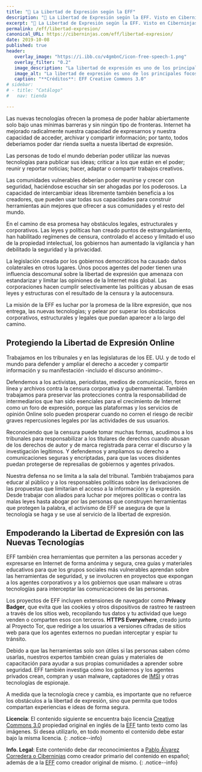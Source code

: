 ```yaml
---
title: "🚨 La Libertad de Expresión según la EFF"
description: "🚨 La Libertad de Expresión según la EFF. Visto en Ciberninjas"
excerpt: "🚨 La Libertad de Expresión según la EFF. Visto en Ciberninjas"
permalink: /eff/libertad-expresion/
canonical_URL: https://ciberninjas.com/eff/libertad-expresion/
date: 2019-10-08
published: true
header:
   overlay_image: "https://i.ibb.co/v4gmbnC/icon-free-speech-1.png"
   overlay_filter: "0.2"
   image_description: "La libertad de expresión es uno de los principales focos de preocupación dentro de la Fundación Frontera Electrónica \ Visto en Ciberninjas"
   image_alt: "La libertad de expresión es uno de los principales focos de preocupación dentro de la Fundación Frontera Electrónica \ Visto en Ciberninjas"
   caption: "**Créditos**: EFF Creative Commons 3.0"
# sidebar:
# - title: "Catálogo"
#   nav: tienda

---
```


Las nuevas tecnologías ofrecen la promesa de poder hablar abiertamente solo bajo unas mínimas barreras y sin ningún tipo de fronteras. Internet ha mejorado radicalmente nuestra capacidad de expresarnos y nuestra capacidad de acceder, archivar y compartir información; por tanto, todos deberiamos poder dar rienda suelta a nuesta libertad de expresión.

Las personas de todo el mundo deberían poder utilizar las nuevas tecnologías para publicar sus ideas; criticar a los que están en el poder; reunir y reportar noticias; hacer, adaptar o compartir trabajos creativos.

Las comunidades vulnerables deberían poder reunirse y crecer con seguridad, haciéndose escuchar sin ser ahogadas por los poderosos. La capacidad de intercambiar ideas libremente también beneficia a los creadores, que pueden usar todas sus capacidades para construir herramientas aún mejores que ofrecer a sus comunidades y el resto del mundo.

En el camino de esa promesa hay obstáculos legales, estructurales y corporativos. Las leyes y políticas han creado puntos de estrangulamiento, han habilitado regímenes de censura, controlado el acceso y limitado el uso de la propiedad intelectual, los gobiernos han aumentado la vigilancia y han debilitado la seguridad y la privacidad.

La legislación creada por los gobiernos democráticos ha causado daños colaterales en otros lugares. Unos pocos agentes del poder tienen una influencia descomunal sobre la libertad de expresión que amenaza con estandarizar y limitar las opiniones de la Internet más global. Las corporaciones hacen cumplir selectivamente las políticas y abusan de esas leyes y estructuras con el resultado de la censura y la autocensura.

La misión de la EFF es luchar por la promesa de la libre expresión, que nos entrega, las nuevas tecnologías; y pelear por superar los obstáculos corporativos, estructurales y legales que puedan aparecer a lo largo del camino.

## Protegiendo la Libertad de Expresión Online

Trabajamos en los tribunales y en las legislaturas de los EE. UU. y de todo el mundo para defender y ampliar el derecho a acceder y compartir información y su manifestación -incluido el discurso anónimo-.

Defendemos a los activistas, periodistas, medios de comunicación, foros en línea y archivos contra la censura corporativa y gubernamental. También trabajamos para preservar las protecciones contra la responsabilidad de intermediarios que han sido esenciales para el crecimiento de Internet como un foro de expresión, porque las plataformas y los servicios de opinión Online solo pueden prosperar cuando no corren el riesgo de recibir graves repercusiones legales por las actividades de sus usuarios.

Reconociendo que la censura puede tomar muchas formas, acudimos a los tribunales para responsabilizar a los titulares de derechos cuando abusan de los derechos de autor y de marca registrada para cerrar el discurso y la investigación legítimos. Y defendemos y ampliamos su derecho a comunicaciones seguras y encriptadas, para que las voces disidentes puedan protegerse de represalias de gobiernos y agentes privados.

Nuestra defensa no se limita a la sala del tribunal. También trabajamos para educar al público y a los responsables políticas sobre las derivaciones de las propuestas que limitarían el acceso a la información y la expresión. Desde trabajar con aliados para luchar por mejores políticas o contra las malas leyes hasta abogar por las personas que construyen herramientas que protegen la palabra, el activismo de EFF se asegura de que la tecnología se haga y se use al servicio de la libertad de expresión.

## Empoderando la Libertad de Expresión con las Nuevas Tecnologías

EFF también crea herramientas que permiten a las personas acceder y expresarse en Internet de forma anónima y segura, crea guías y materiales educativos para que los grupos sociales más vulnerables aprendan sobre las herramientas de seguridad, y se involucren en proyectos que expongan a los agentes corporativos y a los gobiernos que usan malware u otras tecnologías para interceptar las comunicaciones de las personas.

Los proyectos de EFF incluyen extensiones de navegador como **Privacy Badger**, que evita que las cookies y otros dispositivos de rastreo te rastreen a través de los sitios web, recopilando tus datos y tu actividad que luego venden o comparten esos con terceros. **HTTPS Everywhere**, creado junto al Proyecto Tor, que redirige a los usuarios a versiones cifradas de sitios web para que los agentes externos no puedan interceptar y espiar tu tránsito.

Debido a que las herramientas solo son útiles si las personas saben cómo usarlas, nuestros expertos también crean guías y materiales de capacitación para ayudar a sus propias comunidades a aprender sobre seguridad. EFF también investiga cómo los gobiernos y los agentes privados crean, compran y usan malware, captadores de [IMSI]() y otras tecnologías de espionaje.
<!-- traducir en la wikipedia https://en.wikipedia.org/wiki/International_mobile_subscriber_identity -->

A medida que la tecnología crece y cambia, es importante que no refuerce los obstáculos a la libertad de expresión, sino que permita que todos compartan experiencias e ideas de forma segura.

**Licencia**: El contenido siguiente se encuentra bajo licencia [Creative Commons 3.0](https://creativecommons.org/licenses/by-sa/3.0/deed.es) propiedad original en inglés de la [EFF](https://kutt.it/eff) tanto texto como las imágenes. Si desea utilizarlo, en todo momento el contenido debe estar bajo la misma licencia.
{: .notice--info}

**Info. Legal**: Este contenido debe dar reconocimientos a [Pablo Álvarez Corredera o Ciberninjas](https://kutt.it/ciberninjas) como creador primario del contenido en español; además de a la [EFF](https://kutt.it/eff) como creador original de mismo.
{: .notice--info}